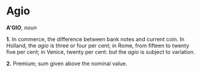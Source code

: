 # Agio

**A'GIO**, _noun_

**1.** In commerce, the difference between bank notes and current coin. In Holland, the _agio_ is three or four per cent; in Rome, from fifteen to twenty five per cent; in Venice, twenty per cent: but the _agio_ is subject to variation.

**2.** Premium; sum given above the nominal value.